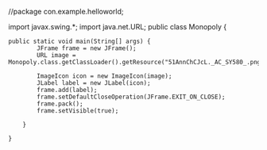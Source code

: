 //package con.example.helloworld;

import javax.swing.*;
import java.net.URL;
public class Monopoly {


    public static void main(String[] args) {
            JFrame frame = new JFrame();
            URL image = Monopoly.class.getClassLoader().getResource("51AnnChCJcL._AC_SY580_.png");

            ImageIcon icon = new ImageIcon(image);
            JLabel label = new JLabel(icon);
            frame.add(label);
            frame.setDefaultCloseOperation(JFrame.EXIT_ON_CLOSE);
            frame.pack();
            frame.setVisible(true);

        }

    }

